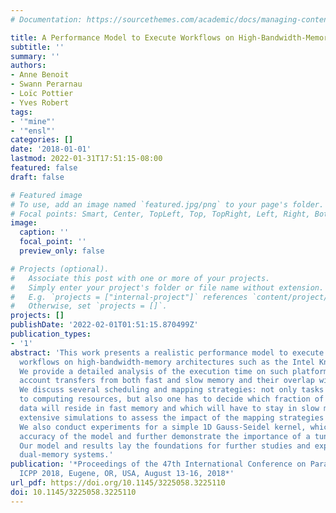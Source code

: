 ```yaml
---
# Documentation: https://sourcethemes.com/academic/docs/managing-content/

title: A Performance Model to Execute Workflows on High-Bandwidth-Memory Architectures
subtitle: ''
summary: ''
authors:
- Anne Benoit
- Swann Perarnau
- Loïc Pottier
- Yves Robert
tags:
- '"mine"'
- '"ensl"'
categories: []
date: '2018-01-01'
lastmod: 2022-01-31T17:51:15-08:00
featured: false
draft: false

# Featured image
# To use, add an image named `featured.jpg/png` to your page's folder.
# Focal points: Smart, Center, TopLeft, Top, TopRight, Left, Right, BottomLeft, Bottom, BottomRight.
image:
  caption: ''
  focal_point: ''
  preview_only: false

# Projects (optional).
#   Associate this post with one or more of your projects.
#   Simply enter your project's folder or file name without extension.
#   E.g. `projects = ["internal-project"]` references `content/project/deep-learning/index.md`.
#   Otherwise, set `projects = []`.
projects: []
publishDate: '2022-02-01T01:51:15.870499Z'
publication_types:
- '1'
abstract: 'This work presents a realistic performance model to execute scientific
  workflows on high-bandwidth-memory architectures such as the Intel Knights Landing.
  We provide a detailed analysis of the execution time on such platforms, taking into
  account transfers from both fast and slow memory and their overlap with computations.
  We discuss several scheduling and mapping strategies: not only tasks must be assigned
  to computing resources, but also one has to decide which fraction of input and output
  data will reside in fast memory and which will have to stay in slow memory. We use
  extensive simulations to assess the impact of the mapping strategies on performance.
  We also conduct experiments for a simple 1D Gauss-Seidel kernel, which assess the
  accuracy of the model and further demonstrate the importance of a tuned memory management.
  Our model and results lay the foundations for further studies and experiments on
  dual-memory systems.'
publication: '*Proceedings of the 47th International Conference on Parallel Processing,
  ICPP 2018, Eugene, OR, USA, August 13-16, 2018*'
url_pdf: https://doi.org/10.1145/3225058.3225110
doi: 10.1145/3225058.3225110
---
```

